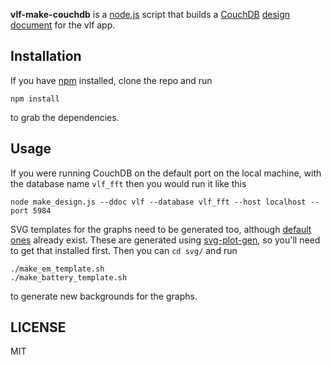 **vlf-make-couchdb** is a [node.js](http://nodejs.org/) script that builds a [CouchDB](http://couchdb.apache.org/) [design document](http://guide.couchdb.org/draft/design.html) for the vlf app.

## Installation ##

If you have [npm](https://npmjs.org/) installed, clone the repo and run

```
npm install
```

to grab the dependencies.

## Usage ##

If you were running CouchDB on the default port on the local machine, with the database name `vlf_fft` then you would run it like this

```
node make_design.js --ddoc vlf --database vlf_fft --host localhost --port 5984
```

SVG templates for the graphs need to be generated too, although [default](svg/plot_em_template.svg) [ones](svg/plot_battery_template.svg) already exist.
These are generated using [svg-plot-gen](https://github.com/richardeoin/svg-plot-gen), so you'll need to get that installed first.
Then you can `cd svg/` and run

```
./make_em_template.sh
./make_battery_template.sh
```

to generate new backgrounds for the graphs.

## LICENSE ###

MIT

